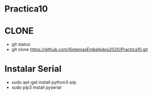 # Practica10

# CLONE
- git status
- git clone https://github.com/SistemasEmbebidos2020/Practica10.git

  
# Instalar Serial
- sudo apt-get install python3-pip
- sudo pip3 install pyserial
